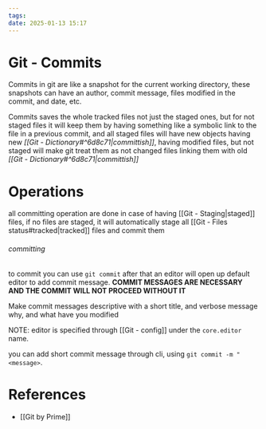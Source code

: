 ```yaml
---
tags: 
date: 2025-01-13 15:17
---
```

# Git - Commits
Commits in git are like a snapshot for the current working directory, these snapshots can have an author, commit message, files modified in the commit, and date, etc.

Commits saves the whole tracked files not just the staged ones, but for not staged files it will keep them by having something like a symbolic link to the file in a previous commit, and all staged files will have new objects having new *[[Git - Dictionary#^6d8c71|committish]]*, having modified files, but not staged will make git treat them as not changed files linking them with old *[[Git - Dictionary#^6d8c71|committish]]*

# Operations
all committing operation are done in case of having [[Git - Staging|staged]] files, if no files are staged, it will automatically stage all [[Git - Files status#tracked|tracked]] files and commit them
###### committing
to commit you can use `git commit` after that an editor will open up default editor to add commit message.
**COMMIT MESSAGES ARE NECESSARY AND THE COMMIT WILL NOT PROCEED WITHOUT IT**

Make commit messages descriptive with a short title, and verbose message why, and what have you modified

NOTE: editor is specified through [[Git - config]] under the `core.editor` name.

you can add short commit message through cli, using `git commit -m "<message>`.


# References
- [[Git by Prime]]